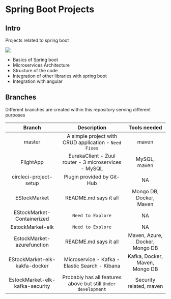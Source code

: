**Spring Boot Projects**
================

Intro
-----------
Projects related to spring boot

![](https://4.bp.blogspot.com/-ou-a_Aa1t7A/W6IhNc3Q0gI/AAAAAAAAD6Y/pwh44arKiuM_NBqB1H7Pz4-7QhUxAgZkACLcBGAs/s1600/spring-boot-logo.png)

- Basics of Spring boot
- Microservices Architecture
- Structure of the code 
- Integration of other libraries with spring boot
- Integration with angular

Branches
-------------

Different branches are created within this repository serving different purposes

| Branch  | Description   | Tools needed |
| :------------: | :------------: | :------------: | 
| master | A simple project with CRUD application - ```Need Fixes``` | maven |
| FlightApp | EurekaClient - Zuul router - 3 microservices - MySQL  | MySQL, maven |
| circleci-project-setup  | Plugin provided by Git-Hub  | NA   |
| EStockMarket |  README.md says it all |	Mongo DB, Docker, Maven|
| EStockMarket-Containerized  | ```Need to Explore```  |	NA	|
| EstockMarket-elk | ```Need to Explore```  |	NA	|
| EstockMarket-azurefunction  |  README.md says it all |	Maven, Azure, Docker, Mongo DB	|
| EStockMarket-elk-kakfa-docker |  Microservice - Kafka - Elastic Search - Kibana | Kafka, Docker, Maven, Mongo DB	|
| EstockMarket-elk-kafka-security  | Probably has all features above but still ```Under development``` | Security related, maven	|


